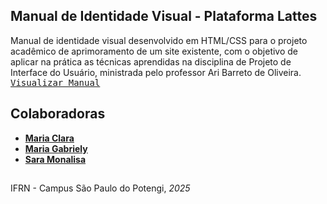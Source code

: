 ## Manual de Identidade Visual - Plataforma Lattes
Manual de identidade visual desenvolvido em HTML/CSS para o projeto acadêmico de aprimoramento de um site existente, com o objetivo de aplicar na prática as técnicas aprendidas na disciplina de Projeto de Interface do Usuário, ministrada pelo professor Ari Barreto de Oliveira.
<kbd>[Visualizar Manual](https://saramonalisa.github.io/manual-de-identidade-visual-lattes/)</kbd>

## Colaboradoras
- <a href="https://github.com/Clara66666" title="Maria Clara"><b>Maria Clara</b></a>
- <a href="https://github.com/gaabyssouza" title="Maria Gabriely"><b>Maria Gabriely</b></a>
- <a href="https://github.com/saramonalisa" title="Sara Monalisa"><b>Sara Monalisa</b></a>

##
IFRN - Campus São Paulo do Potengi, <i>2025<i>
